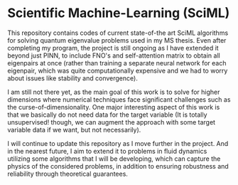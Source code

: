 # Scientific Machine-Learning (SciML)

This repository contains codes of current state-of-the art SciML algorithms for solving quantum eigenvalue problems used in my MS thesis. Even after completing my program, the project is still ongoing as I have extended it beyond just PINN, to include FNO's and self-attention matrix to obtain all eigenpairs at once (rather than training a separate neural network for each eigenpair, which was quite computationally expensive and we had to worry about issues like stability and convergence).

I am still not there yet, as the main goal of this work is to solve for higher dimensions where numerical techniques face significant challenges such as the curse-of-dimensionality. One major interesting aspect of this work is that we basically do not need data for the target variable (It is totally unsupervised! though, we can augment the approach with some target variable data if we want, but not necessarily). 

I will continue to update this repository as I move further in the project. And in the nearest future, I aim to extend it to problems in fluid dynamics utilizing some algorithms that I will be developing, which can capture the physics of the considered problems, in addition to ensuring robustness and reliability through theoretical guarantees.
